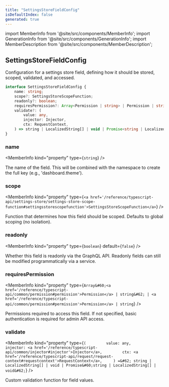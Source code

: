 ```yaml
---
title: "SettingsStoreFieldConfig"
isDefaultIndex: false
generated: true
---
```

<!-- This file was generated from the Vendure source. Do not modify. Instead, re-run the "docs:build" script -->
import MemberInfo from '@site/src/components/MemberInfo';
import GenerationInfo from '@site/src/components/GenerationInfo';
import MemberDescription from '@site/src/components/MemberDescription';


## SettingsStoreFieldConfig

<GenerationInfo sourceFile="packages/core/src/config/settings-store/settings-store-types.ts" sourceLine="37" packageName="@vendure/core" since="3.4.0" />

Configuration for a settings store field, defining how it should be stored,
scoped, validated, and accessed.

```ts title="Signature"
interface SettingsStoreFieldConfig {
    name: string;
    scope?: SettingsStoreScopeFunction;
    readonly?: boolean;
    requiresPermission?: Array<Permission | string> | Permission | string;
    validate?: (
        value: any,
        injector: Injector,
        ctx: RequestContext,
    ) => string | LocalizedString[] | void | Promise<string | LocalizedString[] | void>;
}
```

<div className="members-wrapper">

### name

<MemberInfo kind="property" type={`string`}   />

The name of the field. This will be combined with the namespace
to create the full key (e.g., 'dashboard.theme').
### scope

<MemberInfo kind="property" type={`<a href='/reference/typescript-api/settings-store/settings-store-scope-function#settingsstorescopefunction'>SettingsStoreScopeFunction</a>`}   />

Function that determines how this field should be scoped.
Defaults to global scoping (no isolation).
### readonly

<MemberInfo kind="property" type={`boolean`} default={`false`}   />

Whether this field is readonly via the GraphQL API.
Readonly fields can still be modified programmatically via a service.
### requiresPermission

<MemberInfo kind="property" type={`Array&#60;<a href='/reference/typescript-api/common/permission#permission'>Permission</a> | string&#62; | <a href='/reference/typescript-api/common/permission#permission'>Permission</a> | string`}   />

Permissions required to access this field. If not specified,
basic authentication is required for admin API access.
### validate

<MemberInfo kind="property" type={`(         value: any,         injector: <a href='/reference/typescript-api/common/injector#injector'>Injector</a>,         ctx: <a href='/reference/typescript-api/request/request-context#requestcontext'>RequestContext</a>,     ) =&#62; string | LocalizedString[] | void | Promise&#60;string | LocalizedString[] | void&#62;`}   />

Custom validation function for field values.


</div>
